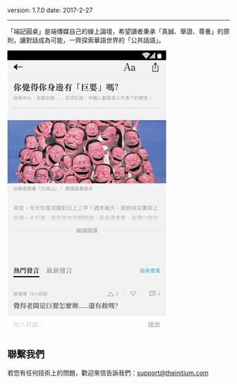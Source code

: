 version: 1.7.0
date: 2017-2-27

---

「端記圓桌」是端傳媒自己的線上論壇，希望讀者秉承「真誠、舉證、尊重」的原則，讓對話成為可能，一齊探索華語世界的「公共話語」。

![Today Widget](./initium-roundtable.png)


## 聯繫我們

若您有任何技術上的問題，歡迎來信告訴我們：[support@theinitium.com](mailto:support@theinitium.com)